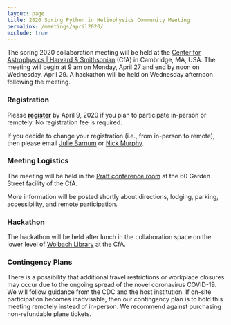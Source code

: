 ```yaml
---
layout: page
title: 2020 Spring Python in Heliophysics Community Meeting
permalink: /meetings/april2020/
exclude: true
---
```


The spring 2020 collaboration meeting will be held at the [Center for Astrophysics | Harvard & Smithsonian](https://www.cfa.harvard.edu/) (CfA) in Cambridge, MA, USA. The meeting will begin at 9 am on Monday, April 27 and end by noon on Wednesday, April 29.  A hackathon will be held on Wednesday afternoon following the meeting.

### Registration

Please [**register**](https://forms.gle/fYxWXWccyTZxnVUH9) by April 9, 2020 if you plan to participate in-person or remotely.  No registration fee is required.

If you decide to change your registration (i.e., from in-person to remote), then please email [Julie Barnum](mailto:Julie.Barnum@lasp.colorado.edu) or [Nick Murphy](mailto:namurphy@cfa.harvard.edu).

### Meeting Logistics

The meeting will be held in the [Pratt conference room](https://www.google.com/maps/place/Pratt+Conference+Room/@42.3816003,-71.129812,17z/data=!3m1!4b1!4m5!3m4!1s0x89e3776c9a37dc8b:0x5c1ff50edb096c08!8m2!3d42.3816003!4d-71.1276233) at the 60 Garden Street facility of the CfA.  

More information will be posted shortly about directions, lodging, parking, accessibility, and remote participation.

### Hackathon

The hackathon will be held after lunch in the collaboration space on the lower level of [Wolbach Library](https://library.cfa.harvard.edu/) at the CfA.

### Contingency Plans

There is a possibility that additional travel restrictions or workplace closures may occur due to the ongoing spread of the novel coronavirus COVID-19.  We will follow guidance from the CDC and the host institution.  If on-site participation becomes inadvisable, then our contingency plan is to hold this meeting remotely instead of in-person. We recommend against purchasing non-refundable plane tickets.  